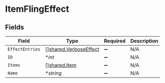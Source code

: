 # ItemFlingEffect


## Fields

| Field                                                                 | Type                                                                  | Required                                                              | Description                                                           |
| --------------------------------------------------------------------- | --------------------------------------------------------------------- | --------------------------------------------------------------------- | --------------------------------------------------------------------- |
| `EffectEntries`                                                       | [][shared.VerboseEffect](../../../pkg/models/shared/verboseeffect.md) | :heavy_minus_sign:                                                    | N/A                                                                   |
| `ID`                                                                  | **int*                                                                | :heavy_minus_sign:                                                    | N/A                                                                   |
| `Items`                                                               | [][shared.Item](../../../pkg/models/shared/item.md)                   | :heavy_minus_sign:                                                    | N/A                                                                   |
| `Name`                                                                | **string*                                                             | :heavy_minus_sign:                                                    | N/A                                                                   |